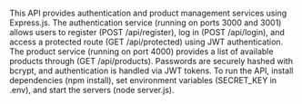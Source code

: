 This API provides authentication and product management services using Express.js. The authentication service (running on ports 3000 and 3001) allows users to register (POST /api/register), log in (POST /api/login), and access a protected route (GET /api/protected) using JWT authentication. The product service (running on port 4000) provides a list of available products through (GET /api/products). Passwords are securely hashed with bcrypt, and authentication is handled via JWT tokens. To run the API, install dependencies (npm install), set environment variables (SECRET_KEY in .env), and start the servers (node server.js).
